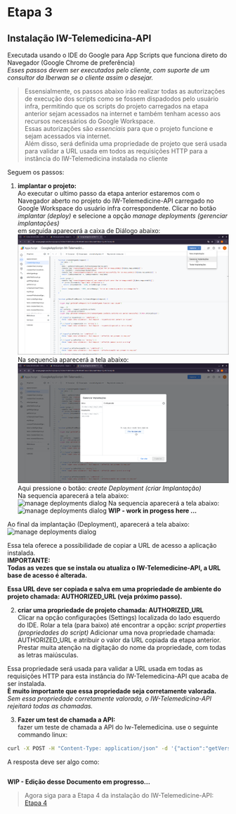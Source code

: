 # Etapa 3  
## Instalação IW-Telemedicina-API
  

Executada usando o IDE do Google para App Scripts que funciona direto do Navegador (Google Chrome de preferência)  
*Esses passos devem ser executados pelo cliente, com suporte de um consultor da Iberwan se o cliente assim o desejar.*
  
>Essensialmente, os passos abaixo irão realizar todas as autorizações de execução dos scripts como se fossem dispadodos pelo usuário infra,
permitindo que os scripts do projeto carregados na etapa anterior sejam acessados na internet e também tenham acesso aos recursos necessários do Google Workspace.  
Essas autorizações são *essenciais* para que o projeto funcione e sejam acessados via internet.  
Além disso, será definida uma propriedade de projeto que será usada para validar a URL usada em todos as requisições HTTP
para a instância do IW-Telemedicina instalada no cliente  

Seguem os passos:  


1. **implantar o projeto:**  
Ao executar o ultimo passo da etapa anterior estaremos com o Navegador aberto no projeto do IW-Telemedicine-API carregado no Google Workspace do usuário infra correspondente.
Clicar no botão *implantar (deploy)* e selecione a opção *manage deployments (gerenciar implantações)*    
em seguida aparecerá a caixa de Diálogo abaixo:
![manage deployments dialog](./Screenshot-gas-gerenciar-implantacao-0.png)  
Na sequencia aparecerá a tela abaixo:  
![manage deployments dialog](./Screenshot-gas-gerenciar-implantacao-1.png)  
Aqui pressione o botão: *create Deployment (criar Implantação)*  
Na sequencia aparecerá a tela abaixo:  
![manage deployments dialog](./Screenshot-gas-gerenciar-implantacao-2.png)
Na sequencia aparecerá a tela abaixo:  
![manage deployments dialog](./Screenshot-gas-gerenciar-implantacao-3.png)
**WIP - work in progess here ...**

Ao final da implantação (Deployment), aparecerá a tela abaixo:  
![manage deployments dialog](./Screenshot-gas-gerenciar-implantacao-4.png)  

Essa tela oferece a possibilidade de copiar a URL de acesso a aplicação instalada.  
**IMPORTANTE:**   
**Todas as vezes que se instala ou atualiza o IW-Telemedicine-API, a URL base de acesso é alterada.**  

**Essa URL deve ser copiada e salva em uma propriedade de ambiente do projeto chamada: AUTHORIZED_URL (veja próximo passo).**  

2. **criar uma propriedade de projeto chamada: AUTHORIZED_URL**  
Clicar na opção configurações (Settings) localizada do lado esquerdo do IDE.
Rolar a tela (para baixo) até encontrar a opção: *script properties (propriedades do script)*
Adicionar uma nova propriedade chamada: AUTHORIZED_URL e atribuir o valor da URL copiada da etapa anterior.  
Prestar muita atenção na digitação do nome da propriedade, com todas as letras maiúsculas.

Essa propriedade será usada para validar a URL usada em todas as requisições HTTP para esta instância do IW-Telemedicina-API que acaba de ser instalada.  
**È muito importante que essa propriedade seja corretamente valorada.**  
*Sem essa propriedade corretamente valorada, o IW-Telemedicina-API rejeitará todas as chamadas.*

3. **Fazer um test de chamada a API:**  
fazer um teste de chamada a API do Iw-Telemedicina.
use o seguinte commando linux:  
```bash  
curl -X POST -H "Content-Type: application/json" -d '{"action":"getVersion","requestUUID":"123e4567-e89b-12d3-a456-426614174000"}' URL_DO_IW-TELEMEDICINE-API
```  
A resposta deve ser algo como:  
```json  

```  



**WIP - Edição desse Documento em progresso...**  

>Agora siga para a Etapa 4 da instalação do IW-Telemedicine-API:  
[Etapa 4](installing-iw-telemedicine-in-clients-iwcare-config-lang-pt.md)

